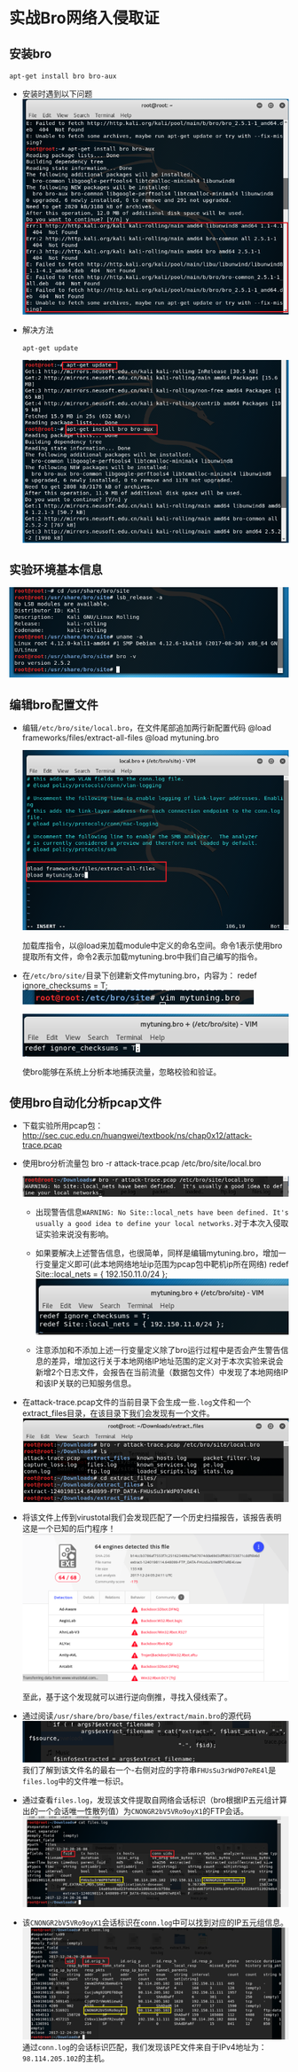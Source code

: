 # 实战Bro网络入侵取证
##  安装bro
`apt-get install bro bro-aux`

* 安装时遇到以下问题
  ![](img/1.png)

* 解决方法

  `apt-get update`

  ![](img/2.png)

##  实验环境基本信息
![](img/3.png)

##  编辑bro配置文件
* 编辑`/etc/bro/site/local.bro`，在文件尾部追加两行新配置代码
      @load frameworks/files/extract-all-files
      @load mytuning.bro

  ![](img/4.png)

  加载库指令，以@load来加载module中定义的命名空间。命令1表示使用bro提取所有文件，命令2表示加载mytuning.bro中我们自己编写的指令。

* 在`/etc/bro/site/`目录下创建新文件mytuning.bro，内容为：
      redef ignore_checksums = T;
  ![](img/6.png)

  ![](img/5.png)

  使bro能够在系统上分析本地捕获流量，忽略校验和验证。

##  使用bro自动化分析pcap文件
* 下载实验所用pcap包：http://sec.cuc.edu.cn/huangwei/textbook/ns/chap0x12/attack-trace.pcap

* 使用bro分析流量包
      bro -r attack-trace.pcap /etc/bro/site/local.bro

  ![](img/7.png)

  * 出现警告信息`WARNING: No Site::local_nets have been defined. It's usually a good idea to define your local networks.`对于本次入侵取证实验来说没有影响。
  * 如果要解决上述警告信息，也很简单，同样是编辑mytuning.bro，增加一行变量定义即可(此本地网络地址ip范围为pcap包中靶机ip所在网络)
        redef Site::local_nets = { 192.150.11.0/24 };
    ![](img/8.png)

  * 注意添加和不添加上述一行变量定义除了bro运行过程中是否会产生警告信息的差异，增加这行关于本地网络IP地址范围的定义对于本次实验来说会新增2个日志文件，会报告在当前流量（数据包文件）中发现了本地网络IP和该IP关联的已知服务信息。

* 在attack-trace.pcap文件的当前目录下会生成一些`.log`文件和一个extract_files目录，在该目录下我们会发现有一个文件。
  ![](img/9.png)

* 将该文件上传到virustotal我们会发现匹配了一个历史扫描报告，该报告表明这是一个已知的后门程序！
  ![](img/10.png)

  至此，基于这个发现就可以进行逆向倒推，寻找入侵线索了。

* 通过阅读`/usr/share/bro/base/files/extract/main.bro`的源代码
  ![](img/11.png)
  我们了解到该文件名的最右一个-右侧对应的字符串`FHUsSu3rWdP07eRE4l`是`files.log`中的文件唯一标识。

* 通过查看`files.log`，发现该文件提取自网络会话标识（bro根据IP五元组计算出的一个会话唯一性散列值）为`CNONGR2bV5VRo9oyX1`的FTP会话。
  ![](img/12.png)

* 该`CNONGR2bV5VRo9oyX1`会话标识在`conn.log`中可以找到对应的IP五元组信息。
  ![](img/13.png)
  通过`conn.log`的会话标识匹配，我们发现该PE文件来自于IPv4地址为：`98.114.205.102`的主机。
